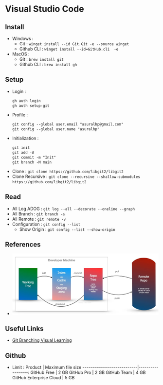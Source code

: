 # Visual Studio Code



## Install
- Windows : 
    - Git : `winget install --id Git.Git -e --source winget`
    - Github CLI : `winget install --id=GitHub.cli  -e`
- MacOS : 
    - Git : `brew install git`
    - Github CLI : `brew install gh`
     

## Setup
- Login :
    ```
    gh auth login
    gh auth setup-git
    ```
- Profile :
    ```
    git config --global user.email "asuralhp@gmail.com"
    git config --global user.name "asuralhp"
    ```
- Initialization : 
    ```
    git init
    git add -A
    git commit -m "Init"
    git branch -M main
    ```
- Clone : `git clone https://github.com/libgit2/libgit2`
- Clone Recursive : `git clone --recursive --shallow-submodules https://github.com/libgit2/libgit2`


## Read
- All Log ADOG : `git log --all --decorate --oneline --graph`
- All Branch : `git branch -a`
- All Remote : `git remote -v`
- Configuration : `git config --list`
  - Show Origin : `git config --list --show-origin`

## References
- ![threetreem](threetreem.jpg)

## Useful Links
- [Git Branching Visual Learning](https://pcottle.github.io/learnGitBranching/)

## Github
- Limit : 
  Product                    | Maximum file size
  ----------------------------|------------------:
  GitHub Free                |            2 GB
  GitHub Pro                 |            2 GB
  GitHub Team                |            4 GB
  GitHub Enterprise Cloud    |            5 GB